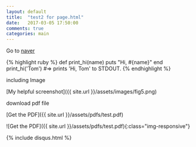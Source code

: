 ```yaml
---
layout: default
title:  "test2 for page.html"
date:   2017-03-05 17:50:00
comments: true
categories: main
---
```


Go to [naver][naver]

{% highlight ruby %}
def print_hi(name)
  puts "Hi, #{name}"
end
print_hi('Tom')
#=> prints 'Hi, Tom' to STDOUT.
{% endhighlight %}

including Image

[My helpful screenshot]({{ site.url }}/assets/images/fig5.png)


download pdf file

[Get the PDF]({{ site.url }}/assets/pdfs/test.pdf)

![Get the PDF]({{ site.url }}/assets/pdfs/test.pdf){:class="img-responsive"}

{% include disqus.html %}

[jekyll-gh]: https://github.com/mojombo/jekyll
[jekyll]:    http://jekyllrb.com
[naver]: http://www.naver.com/
